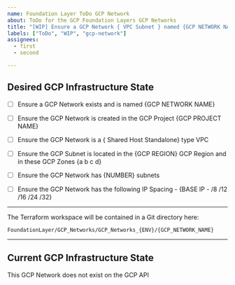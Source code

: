 ```yaml
---
name: Foundation Layer ToDo GCP Network
about: ToDo for the GCP Foundation Layers GCP Networks
title: "[WIP] Ensure a GCP Network { VPC Subnet } named {GCP NETWORK NAME} exists in the {ENV} environment"
labels: ["ToDo", "WIP", "gcp-network"]
assignees:
  - first
  - second

---
```


## Desired GCP Infrastructure State

 - [ ] Ensure a GCP Network exists and is named {GCP NETWORK NAME}

 - [ ] Ensure the GCP Network is created in the GCP Project {GCP PROJECT NAME}

 - [ ] Ensure the GCP Network is a { Shared Host Standalone} type VPC

 - [ ] Ensure the GCP Subnet is located in the {GCP REGION} GCP Region and in these GCP Zones {a b c d}

 - [ ] Ensure the GCP Network has {NUMBER} subnets 

 - [ ] Ensure the GCP Network has the following IP Spacing - {BASE IP - /8 /12 /16 /24 /32}

---

The Terraform workspace will be contained in a Git directory here:

`FoundationLayer/GCP_Networks/GCP_Networks_{ENV}/{GCP_NETWORK_NAME}`

--- 

## Current GCP Infrastructure State

This GCP Network does not exist on the GCP API
